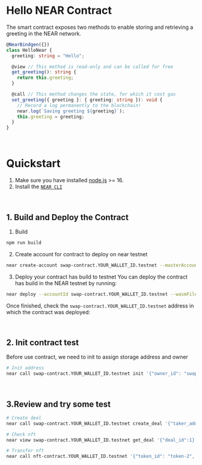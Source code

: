 # Hello NEAR Contract

The smart contract exposes two methods to enable storing and retrieving a greeting in the NEAR network.

```ts
@NearBindgen({})
class HelloNear {
  greeting: string = "Hello";

  @view // This method is read-only and can be called for free
  get_greeting(): string {
    return this.greeting;
  }

  @call // This method changes the state, for which it cost gas
  set_greeting({ greeting }: { greeting: string }): void {
    // Record a log permanently to the blockchain!
    near.log(`Saving greeting ${greeting}`);
    this.greeting = greeting;
  }
}
```

<br />

# Quickstart

1. Make sure you have installed [node.js](https://nodejs.org/en/download/package-manager/) >= 16.
2. Install the [`NEAR CLI`](https://github.com/near/near-cli#setup)

<br />


## 1. Build and Deploy the Contract
1. Build
```bash
npm run build
```
2. Create account for contract to deploy on near testnet

```bash
near create-account swap-contract.YOUR_WALLET_ID.testnet --masterAccount YOUR_WALLET_ID.testnet --initialBalance 10
```

3. Deploy your contract has build to testnet 
You can deploy the contract has build in the NEAR testnet by running:

```bash
near deploy --accountId swap-contract.YOUR_WALLET_ID.testnet --wasmFile build/nft.wasm
```

Once finished, check the `swap-contract.YOUR_WALLET_ID.testnet` address in which the contract was deployed:

<br />

## 2. Init contract test

Before use contract, we need to init to assign storage address and owner 

```bash
# Init address
near call swap-contract.YOUR_WALLET_ID.testnet init '{"owner_id": "swap-contract.YOUR_WALLET_ID.testnet"}' --accountId swap-contract.YOUR_WALLET_ID.testnet
```

<br />

## 3.Review and try some test 

```bash
# Create deal
near call swap-contract.YOUR_WALLET_ID.testnet create_deal '{"taker_address": "YOUR_WALLET_ID2.testnet", "zero_for_maker": true, "amount": 0, "maker_nfts": {"tokenId":"token-1", "nftAddress": "swap-contract.YOUR_WALLET_ID.testnet"}, "taker_nfts": {"tokenId":"token-2", "nftAddress": "swap-contract.YOUR_WALLET_ID.testnet"} }' --accountId YOUR_WALLET_ID.testnet --amount 0.1
```

```bash
# Check nft
near view swap-contract.YOUR_WALLET_ID.testnet get_deal '{"deal_id":1}'
```

```bash
# Transfer nft
near call nft-contract.YOUR_WALLET_ID.testnet '{"token_id": "token-2", "receiver_id": "YOUR_WALLET_ID2.testnet",  "approval_id": "YOUR_WALLET_ID.testnet" }' --accountId YOUR_WALLET_ID.testnet --depositYocto 1 
```